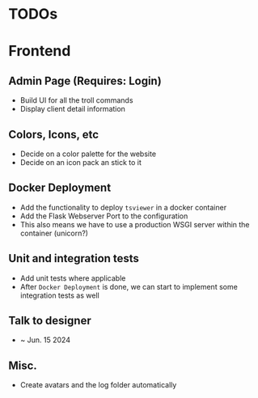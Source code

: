 # TODOs

# Frontend

## Admin Page (Requires: Login)
- Build UI for all the troll commands
- Display client detail information

## Colors, Icons, etc
- Decide on a color palette for the website
- Decide on an icon pack an stick to it

## Docker Deployment
- Add the functionality to deploy `tsviewer` in a docker container
- Add the Flask Webserver Port to the configuration
- This also means we have to use a production WSGI server within the container (unicorn?)

## Unit and integration tests
- Add unit tests where applicable
- After `Docker Deployment` is done, we can start to implement some integration tests as well

## Talk to designer
- ~ Jun. 15 2024

## Misc.
- Create avatars and the log folder automatically

